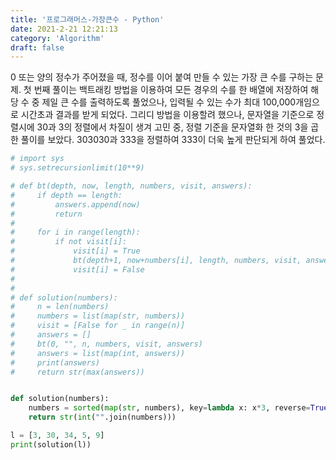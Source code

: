 ```yaml
---
title: '프로그래머스-가장큰수 - Python'
date: 2021-2-21 12:21:13
category: 'Algorithm'
draft: false
---
```

0 또는 양의 정수가 주어졌을 때, 정수를 이어 붙여 만들 수 있는 가장 큰 수를 구하는 문제. 첫 번째 풀이는 백트래킹 방법을 이용하여 모든 경우의 수를 한 배열에 저장하여 해당 수 중 제일 큰 수를 출력하도록 풀었으나, 입력될 수 있는 수가 최대 100,000개임으로 시간초과 결과를 받게 되었다. 그리디 방법을 이용할려 했으나, 문자열을 기준으로 정렬시에 30과 3의 정렬에서 차질이 생겨 고민 중, 정렬 기준을 문자열화 한 것의 3을 곱한 풀이를 보았다. 303030과 333을 정렬하여 333이 더욱 높게 판단되게 하여 풀었다.
```python
# import sys
# sys.setrecursionlimit(10**9)

# def bt(depth, now, length, numbers, visit, answers):
#     if depth == length:
#         answers.append(now)
#         return
#
#     for i in range(length):
#         if not visit[i]:
#             visit[i] = True
#             bt(depth+1, now+numbers[i], length, numbers, visit, answers)
#             visit[i] = False
#
#
# def solution(numbers):
#     n = len(numbers)
#     numbers = list(map(str, numbers))
#     visit = [False for _ in range(n)]
#     answers = []
#     bt(0, "", n, numbers, visit, answers)
#     answers = list(map(int, answers))
#     print(answers)
#     return str(max(answers))


def solution(numbers):
    numbers = sorted(map(str, numbers), key=lambda x: x*3, reverse=True)
    return str(int("".join(numbers)))

l = [3, 30, 34, 5, 9]
print(solution(l))

```